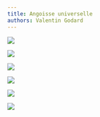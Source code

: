 ```yaml
---
title: Angoisse universelle
authors: Valentin Godard
---
```


![](images/gurb/gurb_01.jpg)

![](images/gurb/gurb_02.jpg)

![](images/gurb/gurb_03.jpg)

![](images/gurb/gurb_04.jpg)

![](images/gurb/gurb_05.jpg)

![](images/gurb/gurb_06.jpg)
